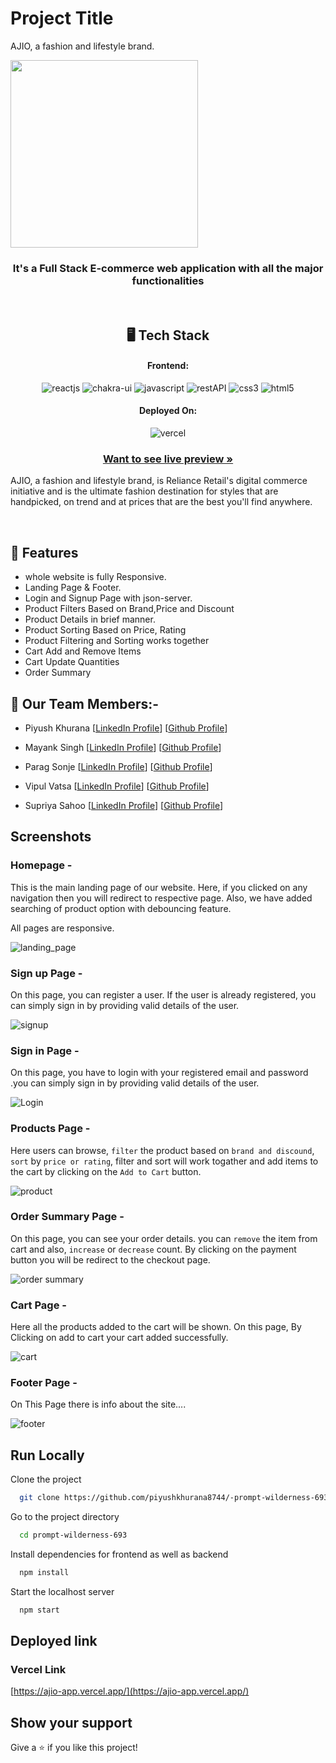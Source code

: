 # Project Title

AJIO, a fashion and lifestyle brand.

<img src="https://assets.ajio.com/static/img/Ajio-Logo.svg" width="300px"/>

<h3 align="center">It's a Full Stack E-commerce web application with all the major functionalities</h3>

<br/>

<h2 align="center">🖥️ Tech Stack</h2>

<h4 align="center">Frontend:</h4>
<p align="center">
  <img src="https://img.shields.io/badge/React (18.2.0)-20232A?style=for-the-badge&logo=react&logoColor=61DAFB" alt="reactjs" />
  <img src="https://img.shields.io/badge/Chakra%20UI (2.2.8)-3bc7bd?style=for-the-badge&logo=chakraui&logoColor=white" alt="chakra-ui" />
  <img src="https://img.shields.io/badge/JavaScript-323330?style=for-the-badge&logo=javascript&logoColor=F7DF1E" alt="javascript" />
  <img src="https://img.shields.io/badge/Rest_API-02303A?style=for-the-badge&logo=react-router&logoColor=white" alt="restAPI" />
  <img src="https://img.shields.io/badge/CSS3-1572B6?style=for-the-badge&logo=css3&logoColor=white" alt="css3" />
  <img src="https://img.shields.io/badge/HTML5-E34F26?style=for-the-badge&logo=html5&logoColor=white" alt="html5" />
</p>


<h4 align="center">Deployed On:</h4>

<p align="center">
  <img src="https://img.shields.io/badge/vercel-000000?style=for-the-badge&logo=vercel&logoColor=white" alt="vercel" />
</p>

<h3 align="center"><a href="https://ajio-app.vercel.app/"><strong>Want to see live preview »</strong></a></h3>

AJIO, a fashion and lifestyle brand, is Reliance Retail's digital commerce initiative and is the ultimate fashion destination for styles that are handpicked, on trend and at prices that are the best you'll find anywhere.

<br/>

## 🚀 Features
-   whole website is fully Responsive.
-   Landing Page & Footer.
-   Login and Signup Page with json-server.
-   Product Filters Based on Brand,Price and Discount
-   Product Details in brief manner.
-   Product Sorting Based on Price, Rating
-   Product Filtering and Sorting works together
-   Cart Add and Remove Items
-   Cart Update Quantities
-   Order Summary


## 🚀 Our Team Members:-

-   Piyush Khurana [[LinkedIn Profile](https://www.linkedin.com/in/piyush8744/)] [[Github Profile](https://github.com/piyushkhurana8744)]

-   Mayank Singh [[LinkedIn Profile](https://www.linkedin.com/in/mayank-singh-ab196110b/)] [[Github Profile](https://github.com/mak-1997)]

-   Parag Sonje [[LinkedIn Profile](https://www.linkedin.com/in/parag-sonje-b648bb236/)] [[Github Profile](https://github.com/Parag2510)]

-   Vipul Vatsa [[LinkedIn Profile](https://www.linkedin.com/in/vipul-vatsa-20b8b9162/)] [[Github Profile](https://github.com/Vipulvatsa07)]

-  Supriya Sahoo [[LinkedIn Profile](https://www.linkedin.com/in/supriya-sahoo)] [[Github Profile](https://github.com/supriya1011)]

## Screenshots

### Homepage -

This is the main landing page of our website. Here, if you clicked on any navigation then you will redirect to respective page. Also, we have added searching of product option with debouncing feature.

All pages are responsive.

![landing_page](https://i.postimg.cc/mDVyddxf/Screenshot-2023-02-12-212736.png)

### Sign up Page -

On this page, you can register a user. If the user is already registered, you can simply sign in by providing valid details of the user. 

![signup](https://i.postimg.cc/MzhpTPNJ/Screenshot-2023-02-12-213439.png)

###  Sign in Page - 

On this page, you have to login with your registered email and password .you can simply sign in by providing valid details of the user. 

![Login](https://i.postimg.cc/SKXfdyCd/Screenshot-2023-02-12-213844.png)

### Products Page -

Here users can browse, `filter` the product based on `brand and discound`, `sort` by `price or rating`, filter and sort will work togather and add items to the cart by clicking on the `Add to Cart` button.
 
 ![product](https://i.postimg.cc/jS64k8Fw/Screenshot-2023-02-12-214113.png)

### Order Summary Page -

On this page, you can see your order details. you can `remove` the item from cart and also, `increase` or `decrease` count. By clicking on the payment button you will be redirect to the checkout page.

![order summary](https://i.postimg.cc/8C7pyYyN/Screenshot-2023-02-12-214326.png)

### Cart Page -

Here all the products added to the cart will be shown. On this page, By Clicking on add to cart your cart added successfully.

![cart](https://i.postimg.cc/5ykdFBzp/Screenshot-2023-02-12-214846.png)



### Footer Page -

On This Page there is info about the site....

![footer](https://i.postimg.cc/HsgdX2Fv/Screenshot-2023-02-12-215033.png)


## Run Locally

Clone the project

```bash
  git clone https://github.com/piyushkhurana8744/-prompt-wilderness-693.git
```

Go to the project directory

```bash
  cd prompt-wilderness-693
```

Install dependencies for frontend as well as backend

```bash
  npm install
```


Start the localhost server

```bash
  npm start
```

## Deployed link

### Vercel Link

[https://ajio-app.vercel.app/](https://ajio-app.vercel.app/)

## Show your support

Give a ⭐️ if you like this project!
